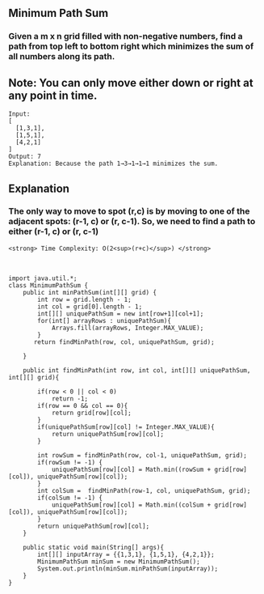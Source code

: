 ## Minimum Path Sum
### Given a m x n grid filled with non-negative numbers, find a path from top left to bottom right which minimizes the sum of all numbers along its path.<br/>

## Note: You can only move either down or right at any point in time.

```
Input:
[
  [1,3,1],
  [1,5,1],
  [4,2,1]
]
Output: 7
Explanation: Because the path 1→3→1→1→1 minimizes the sum.
```
## Explanation
### The only way to move to spot (r,c) is by moving to one of the adjacent spots: (r-1, c) or (r, c-1). So, we need to find a path to either (r-1, c) or (r, c-1)

```
<strong> Time Complexity: O(2<sup>(r+c)</sup>) </strong>
```
<br/>

```
import java.util.*;
class MinimumPathSum {
    public int minPathSum(int[][] grid) {
        int row = grid.length - 1;
        int col = grid[0].length - 1;
        int[][] uniquePathSum = new int[row+1][col+1];
        for(int[] arrayRows : uniquePathSum){
            Arrays.fill(arrayRows, Integer.MAX_VALUE);
        }
       return findMinPath(row, col, uniquePathSum, grid);
        
    }
    
    public int findMinPath(int row, int col, int[][] uniquePathSum, int[][] grid){
       
        if(row < 0 || col < 0)
            return -1;
        if(row == 0 && col == 0){
            return grid[row][col];
        }
        if(uniquePathSum[row][col] != Integer.MAX_VALUE){
            return uniquePathSum[row][col];
        }
        
        int rowSum = findMinPath(row, col-1, uniquePathSum, grid);
        if(rowSum != -1) {
        	uniquePathSum[row][col] = Math.min((rowSum + grid[row][col]), uniquePathSum[row][col]);
        }
        int colSum =  findMinPath(row-1, col, uniquePathSum, grid);
        if(colSum != -1) {
        	uniquePathSum[row][col] = Math.min((colSum + grid[row][col]), uniquePathSum[row][col]);
        }
        return uniquePathSum[row][col];
    }

    public static void main(String[] args){
        int[][] inputArray = {{1,3,1}, {1,5,1}, {4,2,1}};
        MinimumPathSum minSum = new MinimumPathSum();
        System.out.println(minSum.minPathSum(inputArray));
    }
}
```